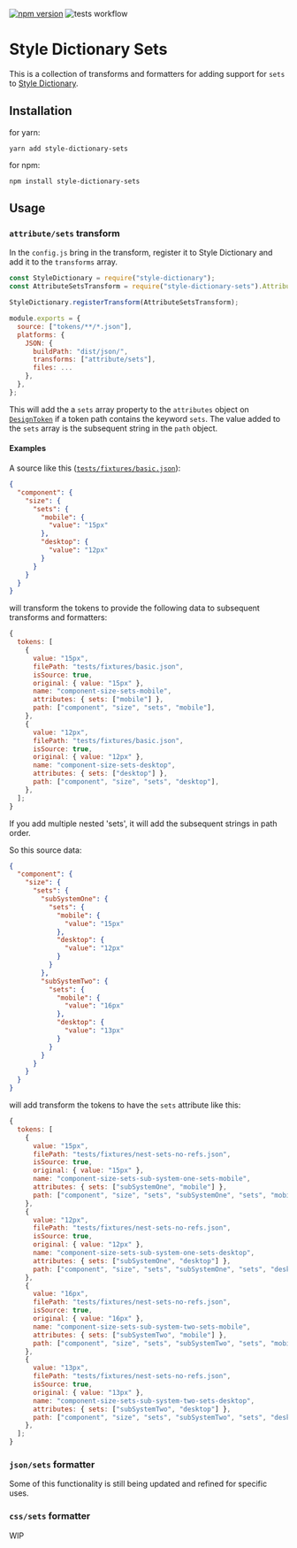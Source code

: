[![npm version](https://badge.fury.io/js/style-dictionary-sets.svg)](https://badge.fury.io/js/style-dictionary-sets)
![tests workflow](https://github.com/garthdb/style-dictionary-sets/actions/workflows/test.yml/badge.svg)

# Style Dictionary Sets

This is a collection of transforms and formatters for adding support for `sets` to [Style Dictionary](https://amzn.github.io/style-dictionary/#/).

## Installation

for yarn:

```
yarn add style-dictionary-sets
```

for npm:

```
npm install style-dictionary-sets
```

## Usage

### `attribute/sets` transform

In the `config.js` bring in the transform, register it to Style Dictionary and add it to the `transforms` array.

```js
const StyleDictionary = require("style-dictionary");
const AttributeSetsTransform = require("style-dictionary-sets").AttributeSetsTransform;

StyleDictionary.registerTransform(AttributeSetsTransform);

module.exports = {
  source: ["tokens/**/*.json"],
  platforms: {
    JSON: {
      buildPath: "dist/json/",
      transforms: ["attribute/sets"],
      files: ...
    },
  },
};

```

This will add the a `sets` array property to the `attributes` object on [`DesignToken`](https://github.com/amzn/style-dictionary/blob/main/types/DesignToken.d.ts) if a token path contains the keyword `sets`. The value added to the `sets` array is the subsequent string in the `path` object.

#### Examples

A source like this ([`tests/fixtures/basic.json`](https://github.com/GarthDB/style-dictionary-sets/blob/main/tests/fixtures/basic.json)):

```json
{
  "component": {
    "size": {
      "sets": {
        "mobile": {
          "value": "15px"
        },
        "desktop": {
          "value": "12px"
        }
      }
    }
  }
}
```

will transform the tokens to provide the following data to subsequent transforms and formatters:

```js
{
  tokens: [
    {
      value: "15px",
      filePath: "tests/fixtures/basic.json",
      isSource: true,
      original: { value: "15px" },
      name: "component-size-sets-mobile",
      attributes: { sets: ["mobile"] },
      path: ["component", "size", "sets", "mobile"],
    },
    {
      value: "12px",
      filePath: "tests/fixtures/basic.json",
      isSource: true,
      original: { value: "12px" },
      name: "component-size-sets-desktop",
      attributes: { sets: ["desktop"] },
      path: ["component", "size", "sets", "desktop"],
    },
  ];
}
```

If you add multiple nested 'sets', it will add the subsequent strings in path order.

So this source data:

```json
{
  "component": {
    "size": {
      "sets": {
        "subSystemOne": {
          "sets": {
            "mobile": {
              "value": "15px"
            },
            "desktop": {
              "value": "12px"
            }
          }
        },
        "subSystemTwo": {
          "sets": {
            "mobile": {
              "value": "16px"
            },
            "desktop": {
              "value": "13px"
            }
          }
        }
      }
    }
  }
}
```

will add transform the tokens to have the `sets` attribute like this:

```js
{
  tokens: [
    {
      value: "15px",
      filePath: "tests/fixtures/nest-sets-no-refs.json",
      isSource: true,
      original: { value: "15px" },
      name: "component-size-sets-sub-system-one-sets-mobile",
      attributes: { sets: ["subSystemOne", "mobile"] },
      path: ["component", "size", "sets", "subSystemOne", "sets", "mobile"],
    },
    {
      value: "12px",
      filePath: "tests/fixtures/nest-sets-no-refs.json",
      isSource: true,
      original: { value: "12px" },
      name: "component-size-sets-sub-system-one-sets-desktop",
      attributes: { sets: ["subSystemOne", "desktop"] },
      path: ["component", "size", "sets", "subSystemOne", "sets", "desktop"],
    },
    {
      value: "16px",
      filePath: "tests/fixtures/nest-sets-no-refs.json",
      isSource: true,
      original: { value: "16px" },
      name: "component-size-sets-sub-system-two-sets-mobile",
      attributes: { sets: ["subSystemTwo", "mobile"] },
      path: ["component", "size", "sets", "subSystemTwo", "sets", "mobile"],
    },
    {
      value: "13px",
      filePath: "tests/fixtures/nest-sets-no-refs.json",
      isSource: true,
      original: { value: "13px" },
      name: "component-size-sets-sub-system-two-sets-desktop",
      attributes: { sets: ["subSystemTwo", "desktop"] },
      path: ["component", "size", "sets", "subSystemTwo", "sets", "desktop"],
    },
  ];
}
```

### `json/sets` formatter

Some of this functionality is still being updated and refined for specific uses.

### `css/sets` formatter

WIP
